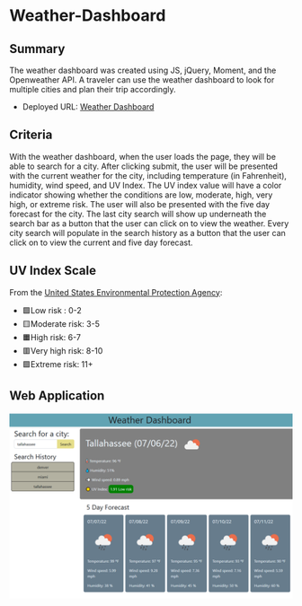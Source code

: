 # Weather-Dashboard

## Summary
The weather dashboard was created using JS, jQuery, Moment, and the Openweather API. A traveler can use the weather dashboard to look for multiple cities and plan their trip accordingly. 
- Deployed URL: [Weather Dashboard](https://rheangocle.github.io/Weather-Dashboard/)


## Criteria
With the weather dashboard, when the user loads the page, they will be able to search for a city. After clicking submit, the user will be presented with the current weather for the city, including temperature (in Fahrenheit), humidity, wind speed, and UV Index. The UV index value will have a color indicator showing whether the conditions are low, moderate, high, very high, or extreme risk. The user will also be presented with the five day forecast for the city. The last city search will show up underneath the search bar as a button that the user can click on to view the weather. Every city search will populate in the search history as a button that the user can click on to view the current and five day forecast.  

## UV Index Scale
From the [United States Environmental Protection Agency](https://www.epa.gov/sunsafety/uv-index-scale-0):
- 🟩Low risk : 0-2
- 🟨Moderate risk: 3-5
- 🟧High risk: 6-7
- 🟥Very high risk: 8-10
- 🟪Extreme risk: 11+

## Web Application
![Screenshot of weather dashboard](./assets/style/Capture.PNG)

